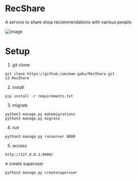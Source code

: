 # RecShare
A service to share shop recommendations with various people.

![image](https://github.com/user-attachments/assets/d9758762-1bb5-4969-97bc-45d7f2f772b4)



# Setup

1. git clone
```
git clone https://github.com/mae-gaku/RecShare.git
cd RecShare
```

2. install
```
pip install -r requirements.txt
```

3. migrate
```
python3 manage.py makemigrations
python3 manage.py migrate

```

4. run
```
python3 manage.py runserver 8000
```

5. access
```
http://127.0.0.1:8000/
```


※ create superuser
```
python3 manage.py createsuperuser
```
